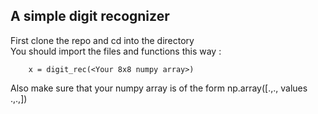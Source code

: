 ## A simple digit recognizer  
First clone the repo and cd into the directory  
You should import the files and functions this way :  
``` from recognizer import digit_rec  
    x = digit_rec(<Your 8x8 numpy array>)
```  
Also make sure that your numpy array is of the form np.array([.,.,  values  .,.,])
